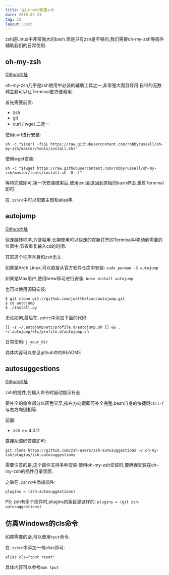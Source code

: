```yaml
---
title: 在Linux中配置zsh
date: 2018-03-23
tag: CS
layout: post
---
```


zsh是Linux中非常强大的bash.但是只有zsh是不够的,我们需要oh-my-zsh等插件辅助我们的日常使用.

## oh-my-zsh

[Github地址](https://github.com/robbyrussell/oh-my-zsh)

oh-my-zsh几乎是zsh使用中必装的辅助工具之一,非常强大而且好用.自带的无数种主题可以让Terminal更方便易用.

首先需要前置:

* zsh
* git
* curl / wget 二选一

使用curl进行安装:

```
sh -c "$(curl -fsSL https://raw.githubusercontent.com/robbyrussell/oh-my-zsh/master/tools/install.sh)"
```

使用wget安装:

```
sh -c "$(wget https://raw.githubusercontent.com/robbyrussell/oh-my-zsh/master/tools/install.sh -O -)"
```

等待完成即可.第一次安装结束后,使用exit会退回到原始的bash界面.重启Terminal即可.

在`.zshrc`中可以配置主题和alias等.

## autojump

[Github地址](https://github.com/wting/autojump)

快速跳转程序,方便易用.长期使用可以快速的在新打开的Terminal中移动到需要的位置中,节省重复输入cd的时间.

其实这个程序本身和zsh无关.

如果是Arch Linux,可以直接从官方软件仓库中安装: `sudo pacman -S autojump`

如果是Max用户,使用brew即可进行安装: `brew install autojump`

也可以使用源码安装:

```
$ git clone git://github.com/joelthelion/autojump.git
$ cd autojump
$ ./install.py
```

无论如何,最后在`.zshrc`中添加下面的代码:

```
[[ -s ~/.autojump/etc/profile.d/autojump.sh ]] && . ~/.autojump/etc/profile.d/autojump.sh
```

日常使用: `j your_dir`

具体内容可以参见github中的README

## autosuggestions

[Github地址](https://github.com/zsh-users/zsh-autosuggestions)

zsh的插件,在输入命令时自动提示补全.

要补全的命令部分以灰色显示,按右方向键即可补全完整.bash自身的快捷键`Ctrl-f`与右方向键相等.

前置:

* zsh >= 4.3.11

直接从源码安装即可:

```
git clone https://github.com/zsh-users/zsh-autosuggestions ~/.oh-my-zsh/plugins/zsh-autosuggestions
```

需要注意的是,这个插件支持多种安装.使用oh-my-zsh安装时,要确保安装在oh-my-zsh的插件目录里面.

之后在`.zshrc`中添加插件:

```
plugins = (zsh-autosuggestions)
```

PS: zsh有多个插件时,plugins的条目是这样的: `plugins = (git zsh-autosuggestions)`

## 仿真Windows的cls命令

如果需要的话,可以使用`tput`命令.

在`.zshrc`中添加一句alias即可:

```
alias cls="tput reset"
```

具体内容可以参考`man tput`



